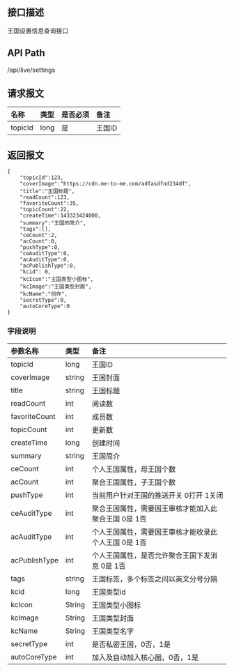 ## 接口描述
王国设置信息查询接口

## API Path
/api/live/settings

## 请求报文
|名称|类型|是否必须|备注|
|:-|:-|:-|:-|
|topicId|long|是|王国ID|

## 返回报文
	{
    	"topicId":123,
    	"coverImage":"https://cdn.me-to-me.com/adfasdfnd234df",
    	"title":"王国标题",
    	"readCount":123,
    	"favoriteCount":35,
    	"topicCount":22,
    	"createTime":143323424000,
    	"summary":"王国的简介",
    	"tags":[],
    	"ceCount":2,
    	"acCount":0,
    	"pushType":0,
    	"ceAuditType":0,
    	"acAuditType":0,
    	"acPublishType":0,
		"kcid": 0,
		"kcIcon":"王国类型小图标",
		"kcImage":"王国类型封面",
		"kcName":"创作",
		"secretType":0,
		"autoCoreType":0
	}
    
### 字段说明
|参数名称|类型|备注|
|:-|:-|:-|
|topicId|long|王国ID|
|coverImage|string|王国封面|
|title|string|王国标题|
|readCount|int|阅读数|
|favoriteCount|int|成员数|
|topicCount|int|更新数|
|createTime|long|创建时间|
|summary|string|王国简介|
|ceCount|int|个人王国属性，母王国个数|
|acCount|int|聚合王国属性，子王国个数|
|pushType|int|当前用户针对王国的推送开关 0打开 1关闭|
|ceAuditType|int|聚合王国属性，需要国王审核才能加入此聚合王国 0是 1否|
|acAuditType|int|个人王国属性，需要国王审核才能收录此个人王国 0是 1否|
|acPublishType|int|个人王国属性，是否允许聚合王国下发消息 0是 1否|
|tags|string|王国标签，多个标签之间以英文分号分隔|
|kcid|long|王国类型id|
|kcIcon|String|王国类型小图标|
|kcImage|String|王国类型封面|
|kcName|String|王国类型名字|
|secretType|int|是否私密王国，0否，1是|
|autoCoreType|int|加入及自动加入核心圈，0否，1是|
    	